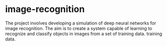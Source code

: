 # image-recognition
 The project involves developing a simulation of deep neural networks for image recognition. The aim is to create a system capable of learning to recognize and classify objects in images from a set of training data. training data.
